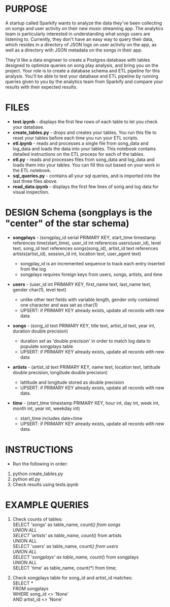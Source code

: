 # PURPOSE
A startup called Sparkify wants to analyze the data they've been collecting on songs and user activity on their new music streaming app. The analytics team is particularly interested in understanding what songs users are listening to. Currently, they don't have an easy way to query their data, which resides in a directory of JSON logs on user activity on the app, as well as a directory with JSON metadata on the songs in their app.

They'd like a data engineer to create a Postgres database with tables designed to optimize queries on song play analysis, and bring you on the project. Your role is to create a database schema and ETL pipeline for this analysis. You'll be able to test your database and ETL pipeline by running queries given to you by the analytics team from Sparkify and compare your results with their expected results.

# FILES
* **test.ipynb** - displays the first few rows of each table to let you check your database.
* **create_tables.py** - drops and creates your tables. You run this file to reset your tables before each time you run your ETL scripts.
* **etl.ipynb** - reads and processes a single file from song_data and log_data and loads the data into your tables. This notebook contains detailed instructions on the ETL process for each of the tables.
* **etl.py** - reads and processes files from song_data and log_data and loads them into your tables. You can fill this out based on your work in the ETL notebook.
* **sql_queries.py** - contains all your sql queries, and is imported into the last three files above.
* **read_data.ipynb** - displays the first few lines of song and log data for visual inspection.

# DESIGN Schema (songplays is the "center" of the star schema)
* **songplays** - (songplay_id serial PRIMARY KEY, start_time timestamp references time(start_time), user_id int references users(user_id), level text, song_id text references songs(song_id), artist_id text references artists(artist_id), session_id int, location text, user_agent text)  
  * songplay_id is an incremented sequence to track each entry inserted from the log
  * songplays requires foreign keys from users, songs, artists, and time
   
* **users** - (user_id int PRIMARY KEY, first_name text, last_name text, gender char(1), level text)  
  * unlike other text fields with variable length, gender only contained one character and was set as char(1)
  * UPSERT: if PRIMARY KEY already exists, update all records with new data
   
* **songs** - (song_id text PRIMARY KEY, title text, artist_id text, year int, duration double precision)  
  * duration set as 'double precision' in order to match log data to populate songplays table
  * UPSERT: if PRIMARY KEY already exists, update all records with new data

* **artists** - (artist_id text PRIMARY KEY, name text, location text, lattitude double precision, longitude double precision)
  * lattitude and longitude stored as double precision
  * UPSERT: if PRIMARY KEY already exists, update all records with new data.

* **time** - (start_time timestamp PRIMARY KEY, hour int, day int, week int, month int, year int, weekday int)
  * start_time includes date+time
  * UPSERT: if PRIMARY KEY already exists, update all records with new data.

# INSTRUCTIONS
* Run the following in order:
1. python create_tables.py
2. python etl.py
3. Check results using tests.ipynb

# EXAMPLE QUERIES
1. Check counts of tables:  
   SELECT 'songs' as table_name, count(*) from songs \
   UNION ALL \
   SELECT 'artists' as table_name, count(*) from artists \
   UNION ALL \
   SELECT 'users' as table_name, count(*) from users \
   UNION ALL \
   SELECT 'songplays' as table_name, count(*) from songplays \
   UNION ALL \
   SELECT 'time' as table_name, count(*) from time;
   
2. Check songplays table for song_id and artist_id matches:  
   SELECT * \
   FROM songplays \
   WHERE song_id <> 'None' \
         AND artist_id <> 'None'
